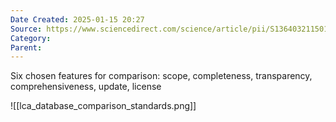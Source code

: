```yaml
---
Date Created: 2025-01-15 20:27
Source: https://www.sciencedirect.com/science/article/pii/S1364032115016263
Category: 
Parent:
---
```

Six chosen features for comparison:
scope, completeness, transparency, comprehensiveness, update, license

![[lca_database_comparison_standards.png]]